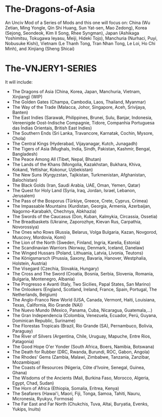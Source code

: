 # The-Dragons-of-Asia
An Unciv Mod of a Series of Mods and this one will focus on: China (Wu Zetian, Ming Yongle, Qin Shi Huang, Sun Yat-sen, Mao Zedong), Korea (Sejong, Seondeok, Kim Il Song, Rhee Syngman), Japan (Ashikaga Yoshimitsu, Tokugawa Ieyasu, Meiji, Hideki Tojo), Manchuria (Nurhaci, Puyi, Nobusuke Kishi), Vietnam (Le Thanh Tong, Tran Nhan Tong, Le Loi, Ho Chi Minh), and Xinjiang (Sheng Shicai)

# The-VNJERY1-SERIES
It will include:
  - The Dragons of Asia (China, Korea, Japan, Manchuria, Vietnam, Xinjiang) (WIP)
  - The Golden Gates (Champa, Cambodia, Laos, Thailand, Myanmar)
  - The Way of the Trade (Malacca, Johor, Singapore, Aceh, Srivijaya, Banten)
  - The East Indies (Sarawak, Philippines, Brunei, Sulu, Banjar, Indonesia, Vereenigde Oost-Indische Compagnie, Tidore, Companhia Portuguesa das Índias Orientais, British East Indies)
  - The Southern Ends (Sri Lanka, Travancore, Karnatak, Cochin, Mysore, Chola)
  - The Central Kings (Hyderabad, Vijayanagar, Kutch, Junagadh)
  - The Tigers of Asia (Mughals, India, Sindh, Pakistan, Kashmir, Bengal, Bangladesh)
  - The Peace Among All (Tibet, Nepal, Bhutan)
  - The Lands of the Khans (Mongolia, Kazakhstan, Bukhara, Khiva, Kokand, Yettishar, Kokonur, Uzbekistan)
  - The New Suns (Kyrgyzstan, Tajikistan, Turkmenistan, Afghanistan, Balochistan)
  - The Black Golds (Iran, Saudi Arabia, UAE, Oman, Yemen, Qatar)
  - The Quest for Holy Land (Syria, Iraq, Jordan, Israel, Lebanon, Jerusalem)
  - The Pass of the Bosporus (Türkiye, Greece, Crete, Cyprus, Crimea)
  - The Impassable Mountains (Kurdistan, Georgia, Armenia, Azerbaijan, Nagorno-Karabakh, Chechnya, Abkhazia)
  - The Swords of the Caucasus (Don, Kuban, Kalmykia, Circassia, Ossetia)
  - The Breadbaskets (Ukraine, Zaporozhye, Kievan Rus, Carpathia, Novorossiya)
  - The Ones who Rows (Russia, Belarus, Volga Bulgaria, Kazan, Novgorod, Muscovy, Mordovia, Komi)
  - The Lion of the North (Sweden, Finland, Ingria, Karelia, Estonia)
  - The Scandinavian Warriors (Norway, Denmark, Iceland, Danelaw)
  - The Winged Hussars (Poland, Lithuania, Latvia, Livonia, Teutons)
  - The Königsmarsch (Prussia, Saxony, Bavaria, Hanover, Westphalia, Holstein, Austria)
  - The Visegard (Czechia, Slovakia, Hungary)
  - The Cross and The Sword (Croatia, Bosnia, Serbia, Slovenia, Romania, Bulgaria, Montenegro, Albania)
  - The Progresso e Avanti (Italy, Two Sicilies, Papal States, San Marino)
  - The Onlookers (England, Scotland, Ireland, France, Spain, Portugal, The Netherlands, Belgium)
  - The Anglo-Franco New World (USA, Canada, Vermont, Haiti, Louisiana, Texas, California, Rio Grande (NA))
  - The Nuevo Mundo (Mexico, Panama, Cuba, Nicaragua, Guatemala,...)
  - The Gran Independencia (Colombia, Venezuela, Ecuador, Perú, Guyana, Dominican Republic, Suriname)
  - The Florestas Tropicais (Brazil, Rio Grande (SA), Pernambuco, Bolivia, Paraguay)
  - The River of Silvers (Argentina, Chile, Uruguay, Mapuche, Entre Rios, Patagonia)
  - The Good Hope O'er Yonder (South Africa, Boers, Namibia, Botswana)
  - The Death for Rubber (DRC, Rwanda, Burundi, ROC, Gabon, Angola)
  - The Rhodes' Gems (Zambia, Malawi, Zimbabwe, Tanzania, Zanzibar, Mozambique)
  - The Coasts of Resources (Nigeria, Côte d'Ivoire, Senegal, Guinea, Ghana)
  - The Wisdoms of the Ancients (Mali, Burkina Faso, Morocco, Algeria, Egypt, Chad, Sudan)
  - The Horn of Africa (Ethiopia, Somalia, Eritrea, Kenya)
  - The Seafarers (Hawai'i, Maori, Fiji, Tonga, Samoa, Tahiti, Nauru, Micronesia, Ryukyu, Formosa)
  - The Far East and Far North (Chukchis, Tuva, Altai, Buryatia, Evenks, Yukips, Inuits)
